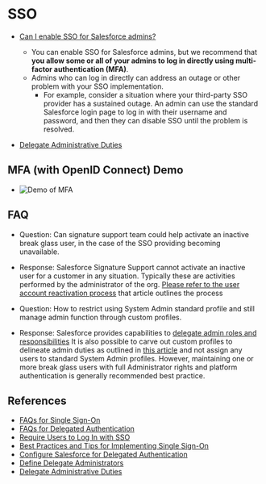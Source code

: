 # SSO 


- [Can I enable SSO for Salesforce admins?](https://help.salesforce.com/s/articleView?id=sf.sso_tips.htm&type=5)
    - You can enable SSO for Salesforce admins, but we recommend that **you allow some or all of your admins to log in directly using multi-factor authentication (MFA)**. 
    - Admins who can log in directly can address an outage or other problem with your SSO implementation. 
        - For example, consider a situation where your third-party SSO provider has a sustained outage. An admin can use the standard Salesforce login page to log in with their username and password, and then they can disable SSO until the problem is resolved.

- [Delegate Administrative Duties](https://help.salesforce.com/s/articleView?id=sf.admin_delegate.htm&type=5)

## MFA (with OpenID Connect) Demo

- ![Demo of MFA](https://mohan-chinnappan-n5.github.io/devops/bp/img/slds-scanner-1.webm.gif)


## FAQ

- Question: Can signature support team could help activate an inactive break glass user, in the case of the SSO providing becoming unavailable.


- Response:  Salesforce Signature Support cannot activate an inactive user for a customer in any situation. Typically these are activities performed by the administrator of the org.  [Please refer to the user account reactivation process](https://help.salesforce.com/s/articleView?id=000330190&type=1) that article outlines the process 


- Question: How to restrict using System Admin standard profile and still manage admin function through custom profiles.


- Response:  Salesforce provides capabilities to [delegate admin roles and responsibilities](https://help.salesforce.com/s/articleView?id=sf.admin_delegate.htm&type=5)  It is also possible to carve out custom profiles to delineate admin duties as outlined in [this article](https://help.salesforce.com/s/articleView?id=000326132&type=1) and not assign any users to standard System Admin profiles. However, maintaining one or more break glass users with full Administrator rights and platform authentication is generally recommended best practice.

## References

- [FAQs for Single Sign-On](https://help.salesforce.com/s/articleView?id=sf.sso_tips.htm&type=5)
- [FAQs for Delegated Authentication](https://help.salesforce.com/s/articleView?id=sf.sso_delauthentication_tips.htm&type=5)
- [Require Users to Log In with SSO](https://help.salesforce.com/s/articleView?id=sf.sso_enforce_sso_login.htm&type=5)
- [Best Practices and Tips for Implementing Single Sign-On](https://developer.salesforce.com/docs/atlas.en-us.214.0.securityImplGuide.meta/securityImplGuide/sso_tips.htm)
- [Configure Salesforce for Delegated Authentication](https://help.salesforce.com/s/articleView?id=sf.sso_delauthentication_configuring.htm&type=5)
- [Define Delegate Administrators](https://help.salesforce.com/s/articleView?id=sf.delegating_user_administration.htm&type=5)
- [Delegate Administrative Duties](https://help.salesforce.com/s/articleView?id=sf.admin_delegate.htm&type=5)

